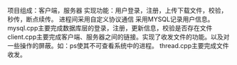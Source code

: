 项目组成：客户端，服务器
实现功能：用户登录，注册，上传下载文件，校验，秒传，断点续传。
进程间采用自定义协议通信
采用MYSQL记录用户信息。
mysql.cpp主要完成数据库层的登录，注册，更新信息，校验是否存在文件
client.cpp主要完成客户端、服务器之间的链接。实现了收发文件的功能。以及对一些操作的屏蔽。如：ps使其不可查看系统中的进程。
thread.cpp主要完成文件收发。
